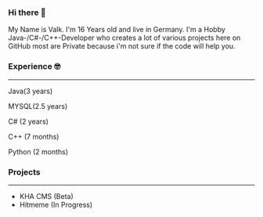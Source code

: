 ### Hi there 👋

My Name is Valk. 
I'm 16 Years old and live in Germany. 
I'm a Hobby Java-/C#-/C++-Developer who creates a lot of various projects here on GitHub most are Private because i'm not sure if the code will help you. 

### Experience 🤓

---
Java(3 years) 

MYSQL(2.5 years) 

C# (2 years) 

C++ (7 months)  

Python (2 months)

### Projects

---

* KHA CMS (Beta)
* Hitmeme (In Progress)
